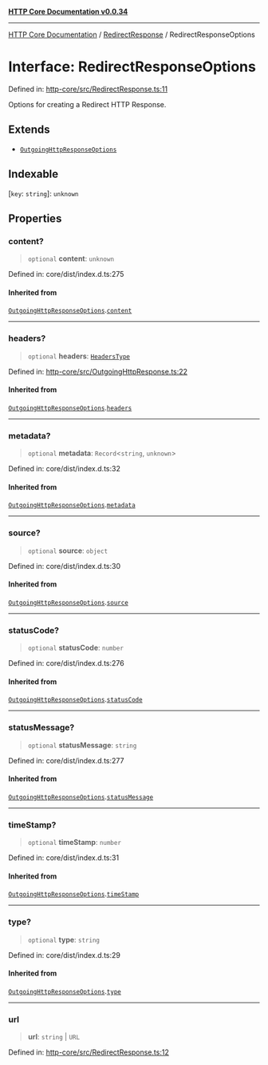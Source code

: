 [**HTTP Core Documentation v0.0.34**](../../README.md)

***

[HTTP Core Documentation](../../modules.md) / [RedirectResponse](../README.md) / RedirectResponseOptions

# Interface: RedirectResponseOptions

Defined in: [http-core/src/RedirectResponse.ts:11](https://github.com/stonemjs/http-core/blob/16d44b2a21e4f4bf5742d6461b8beebcd7cc1d0b/src/RedirectResponse.ts#L11)

Options for creating a Redirect HTTP Response.

## Extends

- [`OutgoingHttpResponseOptions`](../../OutgoingHttpResponse/interfaces/OutgoingHttpResponseOptions.md)

## Indexable

\[`key`: `string`\]: `unknown`

## Properties

### content?

> `optional` **content**: `unknown`

Defined in: core/dist/index.d.ts:275

#### Inherited from

[`OutgoingHttpResponseOptions`](../../OutgoingHttpResponse/interfaces/OutgoingHttpResponseOptions.md).[`content`](../../OutgoingHttpResponse/interfaces/OutgoingHttpResponseOptions.md#content)

***

### headers?

> `optional` **headers**: [`HeadersType`](../../declarations/type-aliases/HeadersType.md)

Defined in: [http-core/src/OutgoingHttpResponse.ts:22](https://github.com/stonemjs/http-core/blob/16d44b2a21e4f4bf5742d6461b8beebcd7cc1d0b/src/OutgoingHttpResponse.ts#L22)

#### Inherited from

[`OutgoingHttpResponseOptions`](../../OutgoingHttpResponse/interfaces/OutgoingHttpResponseOptions.md).[`headers`](../../OutgoingHttpResponse/interfaces/OutgoingHttpResponseOptions.md#headers)

***

### metadata?

> `optional` **metadata**: `Record`\<`string`, `unknown`\>

Defined in: core/dist/index.d.ts:32

#### Inherited from

[`OutgoingHttpResponseOptions`](../../OutgoingHttpResponse/interfaces/OutgoingHttpResponseOptions.md).[`metadata`](../../OutgoingHttpResponse/interfaces/OutgoingHttpResponseOptions.md#metadata)

***

### source?

> `optional` **source**: `object`

Defined in: core/dist/index.d.ts:30

#### Inherited from

[`OutgoingHttpResponseOptions`](../../OutgoingHttpResponse/interfaces/OutgoingHttpResponseOptions.md).[`source`](../../OutgoingHttpResponse/interfaces/OutgoingHttpResponseOptions.md#source)

***

### statusCode?

> `optional` **statusCode**: `number`

Defined in: core/dist/index.d.ts:276

#### Inherited from

[`OutgoingHttpResponseOptions`](../../OutgoingHttpResponse/interfaces/OutgoingHttpResponseOptions.md).[`statusCode`](../../OutgoingHttpResponse/interfaces/OutgoingHttpResponseOptions.md#statuscode)

***

### statusMessage?

> `optional` **statusMessage**: `string`

Defined in: core/dist/index.d.ts:277

#### Inherited from

[`OutgoingHttpResponseOptions`](../../OutgoingHttpResponse/interfaces/OutgoingHttpResponseOptions.md).[`statusMessage`](../../OutgoingHttpResponse/interfaces/OutgoingHttpResponseOptions.md#statusmessage)

***

### timeStamp?

> `optional` **timeStamp**: `number`

Defined in: core/dist/index.d.ts:31

#### Inherited from

[`OutgoingHttpResponseOptions`](../../OutgoingHttpResponse/interfaces/OutgoingHttpResponseOptions.md).[`timeStamp`](../../OutgoingHttpResponse/interfaces/OutgoingHttpResponseOptions.md#timestamp)

***

### type?

> `optional` **type**: `string`

Defined in: core/dist/index.d.ts:29

#### Inherited from

[`OutgoingHttpResponseOptions`](../../OutgoingHttpResponse/interfaces/OutgoingHttpResponseOptions.md).[`type`](../../OutgoingHttpResponse/interfaces/OutgoingHttpResponseOptions.md#type)

***

### url

> **url**: `string` \| `URL`

Defined in: [http-core/src/RedirectResponse.ts:12](https://github.com/stonemjs/http-core/blob/16d44b2a21e4f4bf5742d6461b8beebcd7cc1d0b/src/RedirectResponse.ts#L12)
